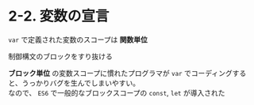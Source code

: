 # 2-2. 変数の宣言

`var` で定義された変数のスコープは **関数単位**

制御構文のブロックをすり抜ける

**ブロック単位** の変数スコープに慣れたプログラマが `var` でコーディングすると、うっかりバグを生んでしまいやすい。  
なので、 `ES6` で一般的なブロックスコープの `const`, `let` が導入された
